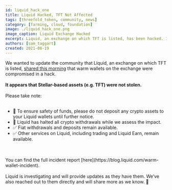 ```yaml
---
id: liquid_hack_one
title: Liquid Hacked, TFT Not Affected
tags: [threefold_token, community, news]
category: [farming, cloud, foundation]
image: ./liquid_hack_one.png
image_caption: Liquid Exchange Hacked
excerpt: Liquid, an exchange on which TFT is listed, has been hacked. It appears TFT was not affected.
authors: [sam_taggart]
created: 2021-08-19
---
```


We wanted to update the community that Liquid, an exchange on which TFT is listed, [shared this morning](https://twitter.com/Liquid_Global/status/1428176357515612165?s=09) that warm wallets on the exchange were compromised in a hack.
<br/>
<br/>
**It appears that Stellar-based assets (e.g. TFT) were not stolen.**
<br/>
<br/>
Please take note:
<br/>
<br/>
- 🚫 To ensure safety of funds, please do not deposit any crypto assets to your Liquid wallets until further notice.
- 🚫 Liquid has halted all crypto withdrawals while we assess the impact.
- ✅ Fiat withdrawals and deposits remain available.
- ✅ Other services on Liquid, including trading and Liquid Earn, remain available.
<br/>
<br/>
You can find the full incident report [here](https://blog.liquid.com/warm-wallet-incident).
<br/>
<br/>
Liquid is investigating and will provide updates as they have them. We’ve also reached out to them directly and will share more as we know. 🙏